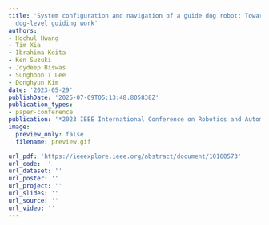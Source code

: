 ```yaml
---
title: 'System configuration and navigation of a guide dog robot: Toward animal guide
  dog-level guiding work'
authors:
- Hochul Hwang
- Tim Xia
- Ibrahima Keita
- Ken Suzuki
- Joydeep Biswas
- Sunghoon I Lee
- Donghyun Kim
date: '2023-05-29'
publishDate: '2025-07-09T05:13:48.805838Z'
publication_types:
- paper-conference
publication: '*2023 IEEE International Conference on Robotics and Automation (ICRA)*'
image:
  preview_only: false
  filename: preview.gif

url_pdf: 'https://ieeexplore.ieee.org/abstract/document/10160573'
url_code: ''
url_dataset: ''
url_poster: ''
url_project: ''
url_slides: ''
url_source: ''
url_video: ''
---
```

